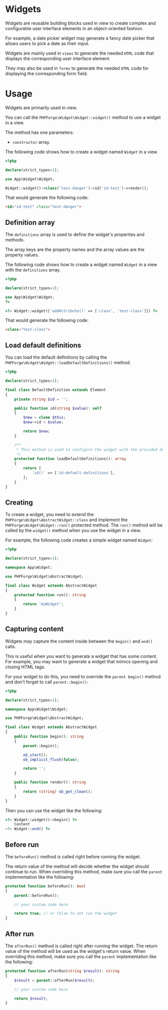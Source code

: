 # Widgets

Widgets are reusable building blocks used in view to create complex and configurable user interface elements in an
object-oriented fashion.

For example, a date picker widget may generate a fancy date picker that allows users to pick a date as their input.

Widgets are mainly used in `views` to generate the needed `HTML` code that displays the corresponding user interface
element.

They may also be used in `forms` to generate the needed `HTML` code for displaying the corresponding form field.

# Usage

Widgets are primarily used in view.

You can call the `PHPForge\Widget\Widget::widget()` method to use a widget in a view.

The method has one parameters:

- `constructor` array.

The following code shows how to create a widget named `Widget` in a view.

```php
<?php

declare(strict_types=1);

use App\Widget\Widget;

Widget::widget()->class('text-danger')->id('id-test')->render();
```

That would generate the following code:

```html
<id="id-test" class="text-danger">
```

## Definition array

The `definitions` array is used to define the widget's properties and methods.

The array keys are the property names and the array values are the property values.

The following code shows how to create a widget named `Widget` in a view with the `definitions` array.

```php
<?php

declare(strict_types=1);

use App\Widget\Widget;
?>

<?= Widget::widget(['addAttribute()' => ['class', 'test-class']]) ?>
```

That would generate the following code:

```html
<class="test-class">
```

## Load default definitions

You can load the default definitions by calling the `PHPForge\Widget\Widget::loadDefaultDefinitions()` method.

```php
<?php

declare(strict_types=1);

final class DefaultDefinition extends Element
{
    private string $id = '';

    public function id(string $value): self
    {
        $new = clone $this;
        $new->id = $value;

        return $new;
    }

    /**
     * This method is used to configure the widget with the provided default definitions.
     */
    protected function loadDefaultDefinitions(): array
    {
        return [
            'id()' => ['id-default-definitions'],
        ];
    }
}
```

## Creating

To create a widget, you need to extend the `PHPForge\Widget\AbstractWidget::class` and implement the `PHPForge\Widget\Widget::run()` protected method.
The `run()` method will be called by the `widget()` method when you use the widget in a view.

For example, the following code creates a simple widget named `Widget`:

```php
<?php

declare(strict_types=1);

namespace App\Widget;

use PHPForge\Widget\AbstractWidget;

final class Widget extends AbstractWidget
{
    protected function run(): string
    {
        return 'myWidget';
    }
}
```

## Capturing content

Widgets may capture the content inside between the `begin()` and `end()` calls.

This is useful when you want to generate a widget that has some content. For example, you may want to generate a widget
that mimics opening and closing HTML tags.

For your widget to do this, you need to override the `parent begin()` method and don't forget to call `parent::begin()`:

```php
<?php

declare(strict_types=1);

namespace App\Widget\Widget;

use PHPForge\Widget\AbstractWidget;

final class Widget extends AbstractWidget
{
    public function begin(): string
    {
        parent::begin();

        ob_start();
        ob_implicit_flush(false);

        return '';
    }

    public function render(): string
    {
        return (string) ob_get_clean();
    }
}
```

Then you can use the widget like the following:

```php
<?= Widget::widget()->begin() ?>
    Content
<?= Widget::end() ?>
```

## Before run

The `beforeRun()` method is called right before running the widget.

The return value of the method will decide whether the widget should continue to run. When overriding this method, make
sure you call the `parent` implementation like the following:

```php
protected function beforeRun(): bool
{
    parent::beforeRun();

    // your custom code here

    return true; // or false to not run the widget
}
```

## After run

The `afterRun()` method is called right after running the widget. The return value of the method will be used as the
widget's return value. When overriding this method, make sure you call the `parent` implementation like the following:

```php
protected function afterRun(string $result): string
{
    $result = parent::afterRun($result);

    // your custom code here

    return $result;
}
```
